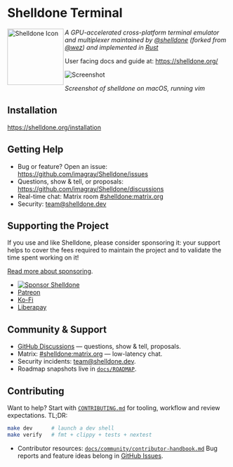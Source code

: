 # Shelldone Terminal

<img height="128" alt="Shelldone Icon" src="https://raw.githubusercontent.com/shelldone/shelldone/main/assets/icon/shelldone-icon.svg" align="left"> *A GPU-accelerated cross-platform terminal emulator and multiplexer maintained by <a href="https://github.com/shelldone">@shelldone</a> (forked from <a href="https://github.com/wez">@wez</a>) and implemented in <a href="https://www.rust-lang.org/">Rust</a>*

User facing docs and guide at: https://shelldone.org/

![Screenshot](docs/screenshots/two.png)

*Screenshot of shelldone on macOS, running vim*

## Installation

https://shelldone.org/installation

## Getting Help

* Bug or feature? Open an issue: https://github.com/imagray/Shelldone/issues
* Questions, show & tell, or proposals: https://github.com/imagray/Shelldone/discussions
* Real-time chat: Matrix room [#shelldone:matrix.org](https://matrix.to/#/#shelldone:matrix.org)
* Security: [team@shelldone.dev](mailto:team@shelldone.dev)

## Supporting the Project

If you use and like Shelldone, please consider sponsoring it: your support helps
to cover the fees required to maintain the project and to validate the time
spent working on it!

[Read more about sponsoring](https://shelldone.org/sponsor.html).

* [![Sponsor Shelldone](https://img.shields.io/github/sponsors/shelldone?label=Sponsor%20Shelldone&logo=github&style=for-the-badge)](https://github.com/sponsors/shelldone)
* [Patreon](https://patreon.com/shelldone)
* [Ko-Fi](https://ko-fi.com/shelldone)
* [Liberapay](https://liberapay.com/shelldone)

## Community & Support

- [GitHub Discussions](https://github.com/imagray/Shelldone/discussions) — questions, show & tell, proposals.
- Matrix: [#shelldone:matrix.org](https://matrix.to/#/#shelldone:matrix.org) — low-latency chat.
- Security incidents: [team@shelldone.dev](mailto:team@shelldone.dev).
- Roadmap snapshots live in [`docs/ROADMAP`](docs/ROADMAP).

## Contributing

Want to help? Start with [`CONTRIBUTING.md`](CONTRIBUTING.md) for tooling,
workflow and review expectations. TL;DR:

```bash
make dev      # launch a dev shell
make verify   # fmt + clippy + tests + nextest
```

- Contributor resources: [`docs/community/contributor-handbook.md`](docs/community/contributor-handbook.md)
Bug reports and feature ideas belong in [GitHub Issues](https://github.com/imagray/Shelldone/issues).
